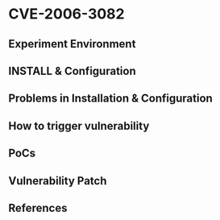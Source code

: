 # CVE-2006-3082

## Experiment Environment

## INSTALL & Configuration

## Problems in Installation & Configuration

## How to trigger vulnerability

## PoCs

## Vulnerability Patch

## References
